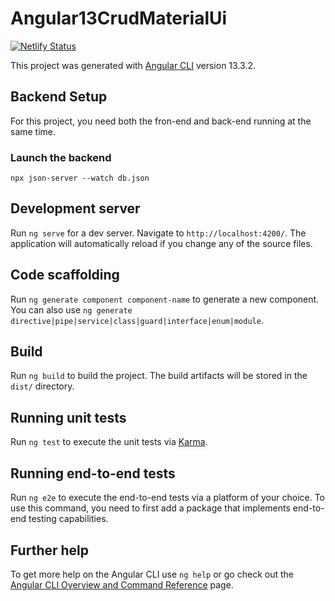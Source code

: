 # Angular13CrudMaterialUi

[![Netlify Status](https://api.netlify.com/api/v1/badges/0bee8e2f-ac0d-457a-b734-d79a253cb290/deploy-status)](https://app.netlify.com/sites/sweet-cucurucho-34af8d/deploys)

This project was generated with [Angular CLI](https://github.com/angular/angular-cli) version 13.3.2.

## Backend Setup

For this project, you need both the fron-end and back-end running at the same time.

### Launch the backend
```
npx json-server --watch db.json
```

## Development server

Run `ng serve` for a dev server. Navigate to `http://localhost:4200/`. The application will automatically reload if you change any of the source files.

## Code scaffolding

Run `ng generate component component-name` to generate a new component. You can also use `ng generate directive|pipe|service|class|guard|interface|enum|module`.

## Build

Run `ng build` to build the project. The build artifacts will be stored in the `dist/` directory.

## Running unit tests

Run `ng test` to execute the unit tests via [Karma](https://karma-runner.github.io).

## Running end-to-end tests

Run `ng e2e` to execute the end-to-end tests via a platform of your choice. To use this command, you need to first add a package that implements end-to-end testing capabilities.

## Further help

To get more help on the Angular CLI use `ng help` or go check out the [Angular CLI Overview and Command Reference](https://angular.io/cli) page.
